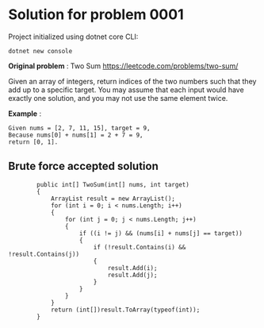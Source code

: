 # Solution for problem 0001 

Project initialized using dotnet core CLI:
```
dotnet new console
```

**Original problem** : Two Sum https://leetcode.com/problems/two-sum/

Given an array of integers, return indices of the two numbers such that they add up to a specific target. 
You may assume that each input would have exactly one solution, and you may not use the same element twice.

**Example** :
```
Given nums = [2, 7, 11, 15], target = 9,
Because nums[0] + nums[1] = 2 + 7 = 9,
return [0, 1].
```

## Brute force accepted solution

```
        public int[] TwoSum(int[] nums, int target)
        {
            ArrayList result = new ArrayList();
            for (int i = 0; i < nums.Length; i++)
            {
                for (int j = 0; j < nums.Length; j++)
                {
                    if ((i != j) && (nums[i] + nums[j] == target))
                    {
                        if (!result.Contains(i) && !result.Contains(j))
                        {
                            result.Add(i);
                            result.Add(j);
                        }
                    }
                }
            }
            return (int[])result.ToArray(typeof(int));
        }
```